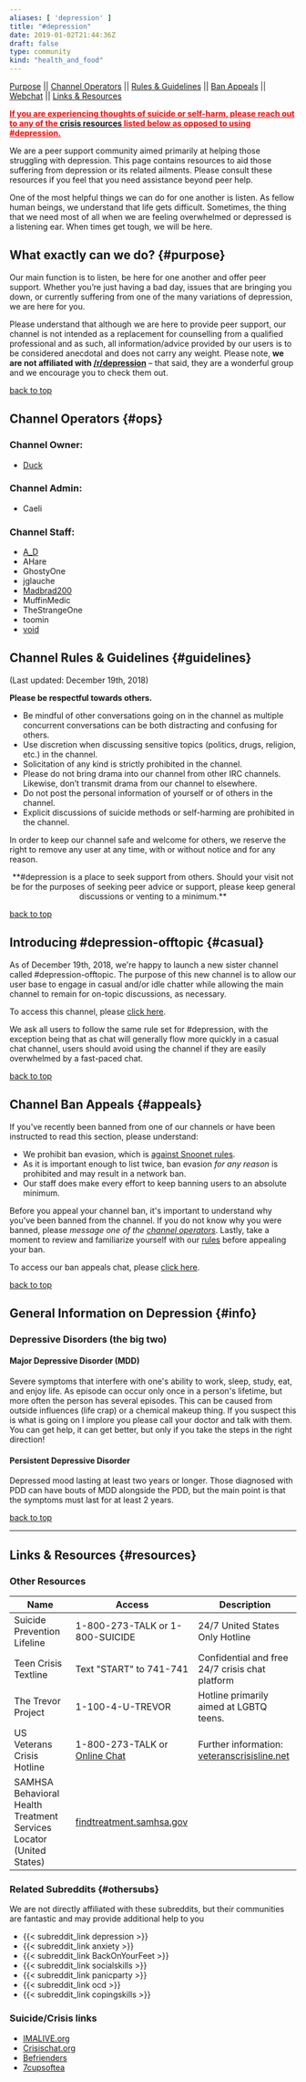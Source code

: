 ```yaml
---
aliases: [ 'depression' ]
title: "#depression"
date: 2019-01-02T21:44:36Z
draft: false
type: community
kind: "health_and_food"
---
```


[Purpose](purpose)  ||  [Channel Operators](ops) ||  [Rules & Guidelines](guidelines)  ||  [Ban Appeals](appeals)  || [Webchat](https://webchat.snoonet.org/depression) || [Links & Resources](resources)

**<span style="color: red; text-decoration: underline;">If you are experiencing thoughts of suicide or self-harm, please reach out to any of the [crisis resources](resources) listed below as opposed to using #depression.</span>**

We are a peer support community aimed primarily at helping those struggling with depression. This page contains resources to aid those suffering from depression or its related ailments. Please consult these resources if you feel that you need assistance beyond peer help.

One of the most helpful things we can do for one another is listen. As fellow human beings, we understand that life gets difficult. Sometimes, the thing that we need most of all when we are feeling overwhelmed or depressed is a listening ear. When times get tough, we will be here.

## What exactly can we do? {#purpose}

Our main function is to listen, be here for one another and offer peer support. Whether you’re just having a bad day, issues that are bringing you down, or currently suffering from one of the many variations of depression, we are here for you.

Please understand that although we are here to provide peer support, our channel is not intended as a replacement for counselling from a qualified professional and as such, all information/advice provided by our users is to be considered anecdotal and does not carry any weight. Please note, **we are not affiliated with [/r/depression](https://reddit.com/r/depression)** – that said, they are a wonderful group and we encourage you to check them out.

[back to top](top)

## Channel Operators {#ops}
### Channel Owner: 
- [Duck](/staff/duck)

### Channel Admin: 
- Caeli

### Channel Staff: 
- [A_D](/staff/a_d)
- AHare
- GhostyOne
- jglauche
- [Madbrad200](/staff/madbrad200)
- MuffinMedic
- TheStrangeOne
- toomin
- [void](/staff/void)


## Channel Rules & Guidelines {#guidelines}
(Last updated: December 19th, 2018)

**Please be respectful towards others.**

- Be mindful of other conversations going on in the channel as multiple concurrent conversations can be both distracting and confusing for others.
- Use discretion when discussing sensitive topics (politics, drugs, religion, etc.) in the channel.
- Solicitation of any kind is strictly prohibited in the channel.
- Please do not bring drama into our channel from other IRC channels. Likewise, don’t transmit drama from our channel to elsewhere.
- Do not post the personal information of yourself or of others in the channel.
- Explicit discussions of suicide methods or self-harming are prohibited in the channel.


In order to keep our channel safe and welcome for others, we reserve the right to remove any user at any time, with or without notice and for any reason.

<center>**#depression is a place to seek support from others. Should your visit not be for the purposes of seeking peer advice or support, please keep general discussions or venting to a minimum.**</center>

[back to top](#top)


## Introducing #depression-offtopic {#casual}
As of December 19th, 2018, we're happy to launch a new sister channel called #depression-offtopic. The purpose of this new channel is to allow our user base to engage in casual and/or idle chatter while allowing the main channel to remain for on-topic discussions, as necessary.

To access this channel, please [click here](https://webchat.snoonet.org/depression-offtopic).

We ask all users to follow the same rule set for #depression, with the exception being that as chat will generally flow more quickly in a casual chat channel, users should avoid using the channel if they are easily overwhelmed by a fast-paced chat.

[back to top](#top)

## Channel Ban Appeals {#appeals}
If you've recently been banned from one of our channels or have been instructed to read this section, please understand:

- We prohibit ban evasion, which is [against Snoonet rules](https://snoonet.org/rules).
- As it is important enough to list twice, ban evasion *for any reason* is prohibited and may result in a network ban.
- Our staff does make every effort to keep banning users to an absolute minimum.



Before you appeal your channel ban, it's important to understand why you've been banned from the channel. If you do not know why you were banned, please *message one of the [channel operators](#ops)*. Lastly, take a moment to review and familiarize yourself with our [rules](rules) before appealing your ban.

To access our ban appeals chat, please [click here](https://webchat.snoonet.org/DepressionAppeals).

[back to top](#top)


##  General Information on Depression {#info}

### Depressive Disorders (the big two)

#### Major Depressive Disorder (MDD)

Severe symptoms that interfere with one's ability to work, sleep, study, eat, and enjoy life. As episode can occur only once in a person's lifetime, but more often the person has several episodes. This can be caused from outside influences (life crap) or a chemical makeup thing. If you suspect this is what is going on I implore you please call your doctor and talk with them. You can get help, it can get better, but only if you take the steps in the right direction!

#### Persistent Depressive Disorder

Depressed mood lasting at least two years or longer. Those diagnosed with PDD can have bouts of MDD alongside the PDD, but the main point is that the symptoms must last for at least 2 years.


[back to top](#top)

<hr>

## Links & Resources {#resources}

### Other Resources
| Name | Access | Description |
| ---- | ------ | ----------- |
| Suicide Prevention Lifeline | 1-800-273-TALK or 1-800-SUICIDE | 24/7 United States Only Hotline |
| Teen Crisis Textline        | Text "START" to 741-741         | Confidential and free 24/7 crisis chat platform |
| The Trevor Project          | 1-100-4-U-TREVOR                | Hotline primarily aimed at LGBTQ teens. |
| US Veterans Crisis Hotline  | 1-800-273-TALK or [Online Chat](http://www.veteranscrisisline.net) | Further information: [veteranscrisisline.net](http://www.veteranscrisisline.net)
| SAMHSA Behavioral Health Treatment Services Locator (United States) | [findtreatment.samhsa.gov](findtreatment.samhsa.gov) |

### Related Subreddits {#othersubs}
We are not directly affiliated with these subreddits, but their communities are fantastic and may provide additional help to you

- {{< subreddit_link depression >}}
- {{< subreddit_link anxiety >}}
- {{< subreddit_link BackOnYourFeet >}}
- {{< subreddit_link socialskills >}}
- {{< subreddit_link panicparty >}}
- {{< subreddit_link ocd >}}
- {{< subreddit_link copingskills >}}

### Suicide/Crisis links
- [IMALIVE.org](https://www.imalive.org)
- [Crisischat.org](http://www.crisischat.org)
- [Befrienders](http://www.befrienders.org)
- [7cupsoftea](http://www.7cupsoftea.com)


